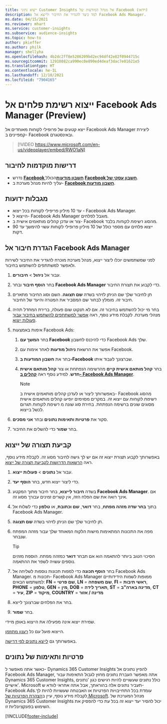 ```yaml
---
title: ייצוא נתוני Customer Insights אל מנהל המודעות של Facebook (וידאו)
description: למד כיצד להגדיר את החיבור ולייצא אל Facebook Ads Manager.
ms.date: 04/15/2021
ms.reviewer: mhart
ms.service: customer-insights
ms.subservice: audience-insights
ms.topic: how-to
author: pkieffer
ms.author: philk
manager: shellyha
ms.openlocfilehash: 4b2dc2ff8e5286209bd2ec94df42e82f0944715c
ms.sourcegitcommit: 12910882ca990ec0e890ed4deaf3dac7e01621e5
ms.translationtype: HT
ms.contentlocale: he-IL
ms.lasthandoff: 12/10/2021
ms.locfileid: "7904165"
---
```

# <a name="export-segments-list-to-facebook-ads-manager-preview"></a>ייצוא רשימת פלחים אל Facebook Ads Manager‏ (Preview)

ייצא קטעים של פרופילי לקוחות מאוחדים אל Facebook Ads Manager ליצירת קמפיינים ב- Facebook ובאינסטגרם.

> [!VIDEO https://www.microsoft.com/en-us/videoplayer/embed/RWO1aN]

## <a name="prerequisites-for-connection"></a>דרישות מוקדמות לחיבור

- נדרש [**Facebook חשבון מודעות**](https://www.facebook.com/business/learn/lessons/step-by-step-ads-manager-account)הכולל [**Facebook חשבון עסקי של**](https://business.facebook.com/).
- עליך להיות מנהל מערכת ב- [**Facebook חשבון מודעות**](https://www.facebook.com/business/learn/lessons/step-by-step-ads-manager-account).

## <a name="known-limitations"></a>מגבלות ידועות

- עד 10 מיליון פריפילי לקוחות בכל ייצוא - Facebook Ads Manager.
- הייצוא ל- Facebook Ads Manager מוגבל לפלחים.
- צור או עדכן קהלים מותאמים אישית ב- Facebook מהסוג *רשימת לקוחות* בלבד.
- ייצוא פלחים עם מספר כולל של 10 מיליון פרופילי לקוחות עשוי להימשך עד 90 דקות.

## <a name="set-up-connection-to-facebook-ads-manager"></a>הגדרת חיבור אל Facebook Ads Manager

לפני שמשתמשים יוכלו ליצור ייצוא, מנהל מערכת מוכרח להגדיר את החיבור לשירות ולאפשר למשתתפים להשתמש בחיבור.

1. עבור אל **ניהול** > **חיבורים**.

1. בחר **הוסף חיבור** ובחר **Facebook Ads Manager** כדי לקבוע את תצורת החיבור.

1. תן לחיבור שלך שם הניתן לזיהוי בשדה **שם תצוגה**. השם וסוג החיבור מתארים חיבור זה. מומלץ לבחור שם המסביר את המטרה והיעד של החיבור.

1. בחר מי יכול להשתמש בחיבור זה. אם לא תנקוט שום פעולה, ברירת המחדל תהיה מנהלי מערכת. לקבלת מידע נוסף, ראה [אפשר למשתתפים להשתמש בחיבור עבור פעולות ייצוא](connections.md#allow-contributors-to-use-a-connection-for-exports).

1. אימות באמצעות Facebook Ads: 

   1. בחר **המשך עם Facebook** כדי להיכנס לחשבון Facebook Ads שלך.

   1. אפשר את הרשאת **ניהול מודעות** לאחר אימות עם Facebook.

   1. בחר את **חשבון המודעות ב-Facebook** שברצונך לעבוד איתו.

   1. בחר **קהל מותאם אישית קיים** מהרשימה הנפתחת או צור **קהל מותאם אישית חדש**. למידע נוסף ראה [**קהלים ב- Facebook Ads Manager**](https://www.facebook.com/business/help/744354708981227?id=2469097953376494).
      > [!NOTE]
      > באפשרותך ליצור או לעדכן קהלים מותאמים אישית ב- Facebook מהסוג *רשימת לקוחות* עם ייצוא זה. במקרים מסוימים יופיעו קהלים מותאמים אישית מסוגים שונים ברשימה הנפתחת. בחירת סוג שונה מ *רשימת לקוחות* תגרום לכשל בייצוא. 

1. סקור את **פרטיות ותאימות נתונים** ובחר **אני מסכים**.

1. בחר **שמור** כדי להשלים את החיבור.

## <a name="configure-an-export"></a>קביעת תצורה של ייצוא

באפשרותך לקבוע תצורת ייצוא זה אם יש לך גישה לחיבור מסוג זה. לקבלת מידע נוסף, ראה [הרשאות הדרושות לקביעת תצורה של ייצוא](export-destinations.md#set-up-a-new-export).

1. עבור אל **נתונים** > **פעולות ייצוא**.

1. כדי ליצור ייצוא חדש, בחר **הוסף יעד**. 

1. בשדה **חיבור לייצוא**, בחר חיבור מתוך המקטע **Facebook Ads Manager**. אם אינך רואה את שם הפלח הזה, אין קשרים זמינים עבורך מסוג זה.

1. בתוך **בחר שדה מזהה מפתח**, בחר **דואר**, **שם וכתובת**, או **טלפון** כדי לשלוח אל Facebook Ads Manager. 

1. תן לחיבור שלך שם הניתן לזיהוי בשדה **שם תצוגה**.

1. מפה את התכונות המתאימות מישות הלקוח המאוחד שלך עבור מזהה המפתח שנבחר.
   > [!TIP]
   > הסיכוי הטוב ביותר להתאמה הוא אם תבחר **דואר** כמזהה מפתח. הוספת מזהים נוספים עשויה לשפר את ההתאמה.

1. בחר **הוסף תכונה** כדי למפות תכונות נוספות לשליחה אל Facebook Ads Manager. תכונות מ- Facebook Ads Manager ממופות לשמות הידידותיים למשתמש הבאים: **FN** = **שם פרטי**, **LN** = **שם משפחה**, **FI** = **ראשי תיבות**, **PHONE** = **טלפון**, **GEN** = **מין**, **DOB** = **תאריך לידה**, **ST** = **מדינה בארה"ב**, **CT** = **עיר**, **ZIP** = **מיקוד**, **COUNTRY** = **מדינה / אזור**

1. בחר את הפלחים שברצונך לייצא.

1. בחר **שמור**.

שמירת ייצוא אינה מפעילה את הייצוא באופן מיידי.

הייצוא פועל עם כל [רענון מתוזמן](system.md#schedule-tab). 

באפשרותך גם [לייצא נתונים לפי דרישה](export-destinations.md#run-exports-on-demand). 

## <a name="data-privacy-and-compliance"></a>פרטיות ותאימות של נתונים

כאשר אתה מאפשר ל- Dynamics 365 Customer Insights להפיץ נתונים אל Facebook Ads Manager, אתה מאפשר העברת נתונים מחוץ לגבול התאימות עבור Dynamics 365 Customer Insights, כולל נתונים שעשויים להיות רגישים כגון 'נתונים אישיים'. Microsoft תעביר נתונים אלה בהוראתך, אבל אתה אחראי לוודא ש- Facebook Adsעומדת בכל התחייבויות הפרטיות או האבטחה שעשויות להיות לך. לקבלת מידע נוסף, עיין ב[הצהרת הפרטיות של Microsoft](https://go.microsoft.com/fwlink/?linkid=396732).
מנהל המערכת של Dynamics 365 Customer Insights יכול להסיר יעד ייצוא זה בכל עת כדי להפסיק את השימוש בפונקציונליות זו.


[!INCLUDE[footer-include](../includes/footer-banner.md)]
